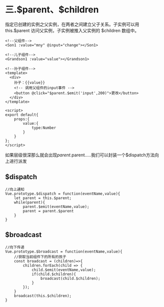 # 三.\$parent、$children
指定已创建的实例之父实例，在两者之间建立父子关系。子实例可以用 this.$parent 访问父实例，子实例被推入父实例的 $children 数组中。
```
<!--父组件-->
<Son1 :value="mny" @input="change"></Son1>

<!--儿子组件-->
<Grandson1 :value="value"></Grandson1>

<!--孙子组件-->
<template>
  <div>
    孙子：{{value}}
    <!-- 调用父组件的input事件 -->
    <button @click="$parent.$emit('input',200)">更改</button>
  </div>
</template>

<script>
export default{
    props:{
        value:{
            type:Number
        }
    }
};
</script>
```
如果层级很深那么就会出现$parent.$parent.....我们可以封装一个$dispatch方法向上进行派发

## $dispatch
```
//向上通知
Vue.prototype.$dispatch = function(eventName,value){
    let parent = this.$parent;
    while(parent){
        parent.$emit(eventName,value);
        parent = parent.$parent
    }
}
```
## $broadcast
```
//向下传递
Vue.prototype.$broadcast = function(eventName,value){
    //获取当前组件下的所有的孩子
    const broadcast = (children)=>{
        children.forEach(child => {
            child.$emit(eventName,value);
            if(child.$children){
                broadcast(child.$children);
            }
        });
    }
    broadcast(this.$children);
}
```